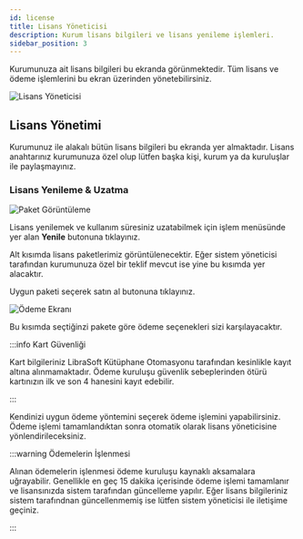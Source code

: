 ```yaml
---
id: license
title: Lisans Yöneticisi
description: Kurum lisans bilgileri ve lisans yenileme işlemleri.
sidebar_position: 3
---
```


Kurumunuza ait lisans bilgileri bu ekranda görünmektedir. Tüm lisans ve ödeme işlemlerini bu ekran üzerinden yönetebilirsiniz.

![Lisans Yöneticisi](https://cdn.kutuphaneotomasyonu.web.tr/assets/docs/license-manager.png)

## Lisans Yönetimi

Kurumunuz ile alakalı bütün lisans bilgileri bu ekranda yer almaktadır. Lisans anahtarınız kurumunuza özel olup lütfen başka kişi, kurum ya da kuruluşlar ile paylaşmayınız.

### Lisans Yenileme & Uzatma

![Paket Görüntüleme](https://cdn.kutuphaneotomasyonu.web.tr/assets/docs/view-packages.png)

Lisans yenilemek ve kullanım süresiniz uzatabilmek için işlem menüsünde yer alan **Yenile** butonuna tıklayınız.

Alt kısımda lisans paketlerimiz görüntülenecektir. Eğer sistem yöneticisi tarafından kurumunuza özel bir teklif mevcut ise yine bu kısımda yer alacaktır.

Uygun paketi seçerek satın al butonuna tıklayınız.

![Ödeme Ekranı](https://cdn.kutuphaneotomasyonu.web.tr/assets/docs/payment-screen.png)

Bu kısımda seçtiğinzi pakete göre ödeme seçenekleri sizi karşılayacaktır.

:::info Kart Güvenliği

Kart bilgileriniz LibraSoft Kütüphane Otomasyonu tarafından kesinlikle kayıt altına alınmamaktadır. Ödeme kuruluşu güvenlik sebeplerinden ötürü kartınızın ilk ve son 4 hanesini kayıt edebilir.

:::

Kendinizi uygun ödeme yöntemini seçerek ödeme işlemini yapabilirsiniz. Ödeme işlemi tamamlandıktan sonra otomatik olarak lisans yöneticisine yönlendirileceksiniz.

:::warning Ödemelerin İşlenmesi

Alınan ödemelerin işlenmesi ödeme kuruluşu kaynaklı aksamalara uğrayabilir. Genellikle en geç 15 dakika içerisinde ödeme işlemi tamamlanır ve lisansınızda sistem tarafından güncelleme yapılır. Eğer lisans bilgileriniz sistem tarafındnan güncellenmemiş ise lütfen sistem yöneticisi ile iletişime geçiniz.

:::